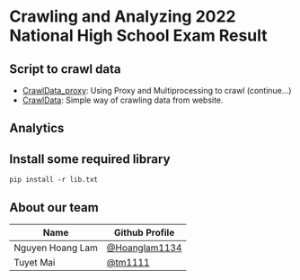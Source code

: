 # Crawling and Analyzing 2022 National High School Exam Result
## Script to crawl data
- [CrawlData_proxy](https://github.com/Hoanglam1134/data-crawling/blob/9199d4ea9902660186e50489753b22a82e2decb7/CrawlData_proxy.py): Using Proxy and Multiprocessing to crawl (continue...)
- [CrawlData](https://github.com/Hoanglam1134/national-high-school-exam-analytics/blob/5d18756a013607afece72093712ce70bbb917fdb/CrawlData.py): Simple way of crawling data from website.
## Analytics
## Install some required library
```console
pip install -r lib.txt
```
## About our team
|            Name               | Github Profile
|-------------------------------|----------------------------
|Nguyen Hoang Lam | [@Hoanglam1134](https://github.com/Hoanglam1134)            
|Tuyet Mai | [@tm1111](https://github.com/NguyenHiu)   
